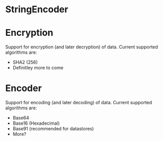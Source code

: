 # StringEncoder
 
# Encryption
Support for encryption (and later decryption) of data.
Current supported algorithms are:
- SHA2 (256)
- Definitley more to come

# Encoder
Support for encoding (and later decoding) of data.
Current supported algorithms are:
- Base64 
- Base16 (Hexadecimal)
- Base91 (recommended for datastores)
- More?